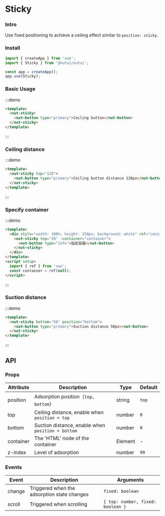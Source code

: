 # Sticky

### Intro

Use fixed positioning to achieve a ceiling effect similar to `position: sticky`.

### Install

```javascript
import { createApp } from 'vue';
import { Sticky } from '@nutui/nutui';

const app = createApp();
app.use(Sticky);
```

### Basic Usage

:::demo

```html
<template>
  <nut-sticky>
    <nut-button type="primary">Ceiling button</nut-button>
  </nut-sticky>
</template>
```

:::

### Ceiling distance

:::demo

```html
<template>
  <nut-sticky top="120">
    <nut-button type="primary">Ceiling button distance 120px</nut-button>
  </nut-sticky>
</template>
```

:::

### Specify container

:::demo

```html
<template>
  <div style="width: 100%; height: 150px; background: white" ref="container">
    <nut-sticky top="20" :container="container">
      <nut-button type="info">指定容器</nut-button>
    </nut-sticky>
  </div>
</template>
<script setup>
  import { ref } from 'vue';
  const container = ref(null);
</script>
```

:::

### Suction distance

:::demo

```html
<template>
  <nut-sticky bottom="50" position="bottom">
    <nut-button type="primary">Suction distance 50px</nut-button>
  </nut-sticky>
</template>
```

:::

## API

### Props

| Attribute | Description                                       | Type    | Default |
| --------- | ------------------------------------------------- | ------- | ------- |
| position  | Adsorption position（`top`、`bottom`）            | string  | `top`   |
| top       | Ceiling distance, enable when `position = top`    | number  | `0`     |
| bottom    | Suction distance, enable when `position = bottom` | number  | `0`     |
| container | The 'HTML' node of the container                  | Element | -       |
| z-index   | Level of adsorption                               | number  | `99`    |

### Events

| Event  | Description                                 | Arguments                         |
| ------ | ------------------------------------------- | --------------------------------- |
| change | Triggered when the adsorption state changes | `fixed: boolean`                  |
| scroll | Triggered when scrolling                    | `{ top: number, fixed: boolean }` |
